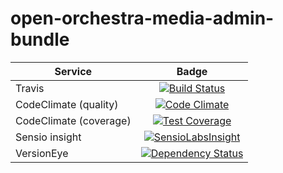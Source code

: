open-orchestra-media-admin-bundle
=================================

| Service       | Badge         |
| ------------- |:-------------:|
| Travis | [![Build Status](https://travis-ci.org/open-orchestra/open-orchestra-media-admin-bundle.svg?branch=master)](https://travis-ci.org/open-orchestra/open-orchestra-media-admin-bundle) |
| CodeClimate (quality) | [![Code Climate](https://codeclimate.com/github/open-orchestra/open-orchestra-media-admin-bundle/badges/gpa.svg)](https://codeclimate.com/github/open-orchestra/open-orchestra-media-admin-bundle) |
| CodeClimate (coverage) | [![Test Coverage](https://codeclimate.com/github/open-orchestra/open-orchestra-media-admin-bundle/badges/coverage.svg)](https://codeclimate.com/github/open-orchestra/open-orchestra-media-admin-bundle/coverage) |
| Sensio insight | [![SensioLabsInsight](https://insight.sensiolabs.com/projects/248390b2-0cb2-4eb7-8cd7-f51a48248945/big.png)](https://insight.sensiolabs.com/projects/248390b2-0cb2-4eb7-8cd7-f51a48248945) |
| VersionEye | [![Dependency Status](https://www.versioneye.com/user/projects/55b0b9a33561630019000001/badge.svg?style=flat)](https://www.versioneye.com/user/projects/55b0b9a33561630019000001) |
